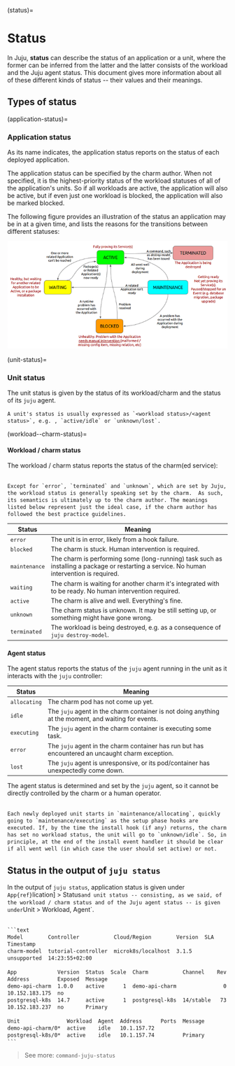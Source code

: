 (status)=
# Status

In Juju, **status** can describe the status of an application or a unit, where the former can be inferred from the latter and the latter consists of the workload and the Juju agent status. This document gives more information about all of these different kinds of status -- their values and their meanings.

## Types of status

(application-status)=
### Application status

As its name indicates, the application status reports on the status of each deployed application.

The application status can be specified by the charm author. When not specified, it is the highest-priority status of the workload statuses of all of the application's units. So if all workloads are active, the application will also be active, but if even  just one workload is blocked, the application will also be marked blocked.


The following figure provides an illustration of the status an application may be in at a given time, and lists the reasons for the transitions between different statuses:

![application_status](status.png)

(unit-status)=
### Unit status

The unit status is given by the status of its workload/charm and the status of its `juju` agent.

```{note}
A unit's status is usually expressed as `<workload status>/<agent status>`, e.g. , `active/idle` or `unknown/lost`.
```

(workload--charm-status)=
#### Workload / charm status

<!--
For the priority order, see: https://github.com/juju/juju/blob/bcca5675c4ffec94f477959e5c967a913dc7e86c/core/status/status.go#L373
-->

The workload / charm status reports the status of the charm(ed service):

```{caution}

Except for `error`, `terminated` and `unknown`, which are set by Juju, the workload status is generally speaking set by the charm.  As such, its semantics is ultimately up to the charm author. The meanings listed below represent just the ideal case, if the charm author has followed the best practice guidelines.

```


| Status | Meaning |
|--|--|
| `error`| The unit is in error, likely from a hook failure. |
| `blocked` | The charm is stuck. Human intervention is required. |
| `maintenance` | The charm is performing some (long-running) task such as installing a package or restarting a service. No human intervention is required.|
| `waiting` | The charm is waiting for another charm it's integrated with to be ready. No human intervention required. |
| `active` | The charm is alive and well. Everything's fine. |
| `unknown` | The charm status is unknown. It may be still setting up, or something might have gone wrong. |
| `terminated` | The workload is being destroyed, e.g. as a consequence of `juju destroy-model`. |


#### Agent status


<!--COMMENT: I THINK THE EXPLANATION BETWEEN BRACKETS IS NOT CLEAR HERE, SO BETTER TO LEAVE OUT.
The agent status reports the status of the `juju` agent running in the unit as it interacts with the **juju controller** (as a consequence of scheduled lifecycle events or the operator interacting with it, in turn, via the juju CLI).
-->

The agent status reports the status of the `juju` agent running in the unit as it interacts with the `juju` controller:

| Status | Meaning|
|--|--|
|`allocating` | The charm pod has not come up yet. |
| `idle` | The `juju` agent in the charm container is not doing anything at the moment, and waiting for events. |
| `executing` | The `juju` agent in the charm container is executing some task. |
| `error` | The `juju` agent in the charm container has run but has encountered an uncaught charm exception. |
| `lost` | The `juju` agent is unresponsive, or its pod/container has unexpectedly come down. |

The agent status is determined and set by the `juju` agent, so it cannot be directly controlled by the charm or a human operator.


```{note}

Each newly deployed unit starts in `maintenance/allocating`, quickly going to `maintenance/executing` as the setup phase hooks are executed. If, by the time the install hook (if any) returns, the charm has set no workload status, the unit will go to `unknown/idle`. So, in principle, at the end of the install event handler it should be clear if all went well (in which case the user should set active) or not.

```



<!-- COMMENT: THIS DOC REFERENCES THE GUI, WHICH IS NO LONGER AVAILABLE, AND ALSO CONFLATES WORKLOAD AND UNIT/AGENT STATUSES. REPLACING IT WITH MATERIAL PREPARED BASED ON NOTES FROM FEB-MAR 2022 SPRINT BY PIETRO PASOTTI.

<div data-theme-toc="true"> </div>

A unit can report its status as one of the following:

|Status|Colour in GUI|Meaning|
|--- |--- |--- |
|blocked|blue|This unit needs manual intervention because of a problem associated directly with the unit itself. This may be due to bad or inconsistent configuration of the application, disk space being unavailable for the unit, or missing relations which are essential to the application's operations. The message should tell a human administrator what is required to unblock the application. For example: "Please provide an object store", "Please configure the minimum speed required by users of this application", "Please link this application to a database", etc. |
|maintenance|yellow|The unit is not yet providing services, but is actively doing stuff in preparation for providing those services. This is a “spinning” state, not an error state. It reflects activity on the unit itself, not on peers or related units. The Juju agent will set the unit to maintenance when it begins the process of installing the charm - downloading it, unpacking it and calling the install hook.The unit may transition to the maintenance state at any time, in any hook. The maintenance state implies that the unit has no reason to think that it will not provide service soon. For example, the software might be formatting block devices, or replicating data from peer units, or handling an action which for whatever reason means that it is not active, but it is not aware of anything on its own config or in related unit config that will prevent it from bringing up its application.Counterparts to this unit should expect that calls to this unit will fail during the period it is in the maintenance state, but unless they have an urgent need to move to another counterpart, they should just wait for this unit to finish churning. Being in maintenance does not require human intervention.|
|waiting|yellow|The unit is unable to progress to an active state because an application to which it is related is not running. That application might be in error, blocked, waiting or maintenance. This unit expects it will be able to proceed towards active as soon as the things it is concerned about are resolved there - it needs no human attention (otherwise its status would be blocked).|
|active|green|This unit believes it is correctly offering all the services it is primarily installed to provide. An application can be active even if additional relations are being configured and set up. For example, a Ceph OSD application that is connected to its monitors is active, even if you then relate it to Nagios; setting up a subordinate does not impinge on the OSD functionality which is its primary purpose for existing.|

Additional values may be seen for a unit which have been set by Juju rather than the charm, under the circumstances explained below:

|Status|Colour in GUI|Meaning|
|--- |--- |--- |
|error|red|A charm hook for this unit has exited with a non-zero exit code (crashed). No further hooks will be called or messages delivered until this is resolved; manually resolving or manually asking for the hook to be run, successfully, addresses the issue and resets the state to "unknown" with a message of "Error resolved with no further status from charm".|
|unknown|yellow|A unit-agent has finished calling install, config-changed, and start, but the charm has not called status-set yet. Rather than guess as to whether the application is working, Juju will set its status to "unknown". A unit is also marked as “unknown” when the unit agent fails for some reason eg loss of connectivity.|
|terminated|none, CLI-only|This unit used to exist, we have a record of it (perhaps because of storage allocated for it that was flagged to survive it). Nonetheless, it is now gone.|

```{note}

The `Colour in GUI` is included for information at this point, until this feature is fully supported in the Juju GUI.

```

-->

## Status in the output of `juju status`

In the output of `juju status`, application status is given under `App{ref}`lication] > Status` and unit status -- consisting, as we said, of the workload / charm status and of the Juju agent status -- is given under `Unit > Workload, Agent`.


````{dropdown} Expand to view a sample 'juju status' output

```text
Model        Controller           Cloud/Region        Version  SLA          Timestamp
charm-model  tutorial-controller  microk8s/localhost  3.1.5    unsupported  14:23:55+02:00

App             Version  Status  Scale  Charm           Channel    Rev  Address         Exposed  Message
demo-api-charm  1.0.0    active      1  demo-api-charm               0  10.152.183.175  no
postgresql-k8s  14.7     active      1  postgresql-k8s  14/stable   73  10.152.183.237  no       Primary

Unit               Workload  Agent  Address      Ports  Message
demo-api-charm/0*  active    idle   10.1.157.72
postgresql-k8s/0*  active    idle   10.1.157.74         Primary
```

````


> See more: `command-juju-status`

